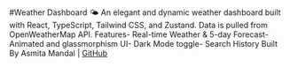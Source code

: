 #Weather Dashboard 🌤️
An elegant and dynamic weather dashboard built with React, TypeScript, Tailwind CSS, and Zustand. Data is pulled from OpenWeatherMap API.
Features-  Real-time Weather & 5-day Forecast-  Animated and glassmorphism UI-  Dark Mode toggle-  Search History
Built By Asmita Mandal | [GitHub](https://github.com/asmxtaa)
